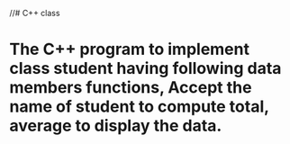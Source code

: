 //# C++ class
<h1>The C++ program to implement class student having following data members functions, Accept the name of student to compute total, average to display the data.</h1>

